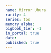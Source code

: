 ```yaml
---
name: Mirror Uhura
rarity: 4
series: tos
memory_alpha:
bigbook_tier: -1
in_portal: true
date:
published: true
---
```




